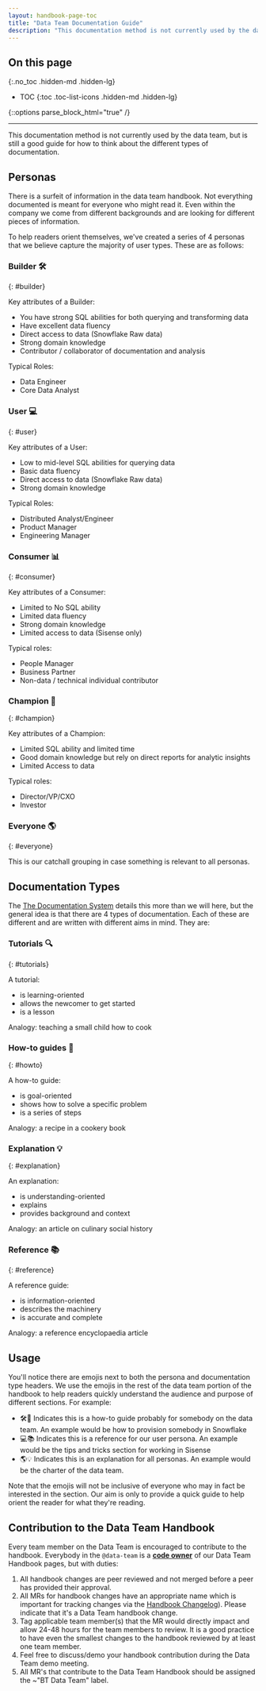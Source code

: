```yaml
---
layout: handbook-page-toc
title: "Data Team Documentation Guide"
description: "This documentation method is not currently used by the data team, but is still a good guide for how to think about the different types of documentation."
---
```


## On this page
{:.no_toc .hidden-md .hidden-lg}

- TOC
{:toc .toc-list-icons .hidden-md .hidden-lg}

{::options parse_block_html="true" /}

---

This documentation method is not currently used by the data team, but is still a good guide for how to think about the different types of documentation.

## Personas

There is a surfeit of information in the data team handbook. Not everything documented is meant for everyone who might read it. Even within the company we come from different backgrounds and are looking for different pieces of information.

To help readers orient themselves, we've created a series of 4 personas that we believe capture the majority of user types. These are as follows:

### Builder 🛠
{: #builder}

Key attributes of a Builder:

- You have strong SQL abilities for both querying and transforming data
- Have excellent data fluency
- Direct access to data (Snowflake Raw data)
- Strong domain knowledge
- Contributor / collaborator of documentation and analysis

Typical Roles:

- Data Engineer
- Core Data Analyst

### User 💻
{: #user}

Key attributes of a User:

- Low to mid-level SQL abilities for querying data
- Basic data fluency
- Direct access to data (Snowflake Raw data)
- Strong domain knowledge

Typical Roles:

- Distributed Analyst/Engineer
- Product Manager
- Engineering Manager

### Consumer 📊
{: #consumer}

Key attributes of a Consumer:

- Limited to No SQL ability
- Limited data fluency
- Strong domain knowledge
- Limited access to data (Sisense only)

Typical roles:

- People Manager
- Business Partner
- Non-data / technical individual contributor

### Champion 👑
{: #champion}

Key attributes of a Champion:

- Limited SQL ability and limited time
- Good domain knowledge but rely on direct reports for analytic insights
- Limited Access to data

Typical roles:

- Director/VP/CXO
- Investor

### Everyone 🌎
{: #everyone}

This is our catchall grouping in case something is relevant to all personas.

## Documentation Types

The [The Documentation System](https://documentation.divio.com/) details this more than we will here, but the general idea is that there are 4 types of documentation. Each of these are different and are written with different aims in mind. They are:

### Tutorials 🔍
{: #tutorials}

A tutorial:

- is learning-oriented
- allows the newcomer to get started
- is a lesson

Analogy: teaching a small child how to cook

### How-to guides 🏁
{: #howto}

A how-to guide:

- is goal-oriented
- shows how to solve a specific problem
- is a series of steps

Analogy: a recipe in a cookery book

### Explanation 💡
{: #explanation}

An explanation:

- is understanding-oriented
- explains
- provides background and context

Analogy: an article on culinary social history

### Reference 📚
{: #reference}

A reference guide:

- is information-oriented
- describes the machinery
- is accurate and complete

Analogy: a reference encyclopaedia article

## Usage

You'll notice there are emojis next to both the persona and documentation type headers. We use the emojis in the rest of the data team portion of the handbook to help readers quickly understand the audience and purpose of different sections. For example:

- 🛠🏁 Indicates this is a how-to guide probably for somebody on the data team. An example would be how to provision somebody in Snowflake
- 💻📚 Indicates this is a reference for our user persona. An example would be the tips and tricks section for working in Sisense
- 🌎💡 Indicates this is an explanation for all personas. An example would be the charter of the data team.

Note that the emojis will not be inclusive of everyone who may in fact be interested in the section. Our aim is only to provide a quick guide to help orient the reader for what they're reading.

## Contribution to the Data Team Handbook
Every team member on the Data Team is encouraged to contribute to the handbook. Everybody in the `@data-team` is a **[code owner](https://gitlab.com/gitlab-com/www-gitlab-com/-/blob/master/.gitlab/CODEOWNERS)** of our Data Team Handbook pages, but with duties:
1. All handbook changes are peer reviewed and not merged before a peer has provided their approval.
1. All MRs for handbook changes have an appropriate name which is important for tracking changes via the [Handbook Changelog](https://about.gitlab.com/handbook/CHANGELOG.html)). Please indicate that it's a Data Team handbook change.
1. Tag applicable team member(s) that the MR would directly impact and allow 24-48 hours for the team members to review. It is a good practice to have even the smallest changes to the handbook reviewed by at least one team member. 
1. Feel free to discuss/demo your handbook contribution during the Data Team demo meeting. 
1. All MR's that contribute to the Data Team Handbook should be assigned the ~"BT Data Team" label.
